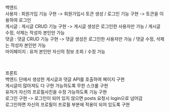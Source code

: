 백엔드 <br/>
사용자 : 회원가입 기능 구현 -> 회원가입시 토큰 생성 / 로그인 기능 구현 -> 토큰을 이용하여 로그인 <br/>
게시글 : 게시글 CRUD 기능 구현 -> 게시글 생성은 로그인한 사용자만 가능 / 게시글 수정, 삭제는 작성자 본인만 가능 <br/>
댓글 : 댓글 CRUD 기능 구현 -> 댓글 생성은 로그인한 사용자만 가능 / 댓글 수정, 삭제는 작성자 본인만 가능 <br/>
마이페이지 : 유저 본인만 자신의 정보 조회 / 수정 가능 <br/>

<br/>
<br/>
프론트 <br/>
백엔드 단에서 생성한 게시글과 댓글 API를 호출하여 페이지 구현 <br/>
게시글이 많아져도 다 구현 가능하도록 무한 스크롤 구현 <br/>
유저가 자신의 프로필사진을 수정 가능하도록 기능 구현 <br/>
로그인 구현 -> 로그인이 되어 있지 않으면 posts 요청시 login으로 넘어감 <br/>
로그인하면 자신의 프로필이 프로필 부분에 적용이 되어 있도록 구현 <br/>

